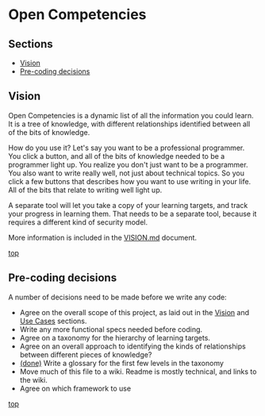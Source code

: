 <a name="top"></a>Open Competencies
===

Sections
---
- [Vision](#vision)
- [Pre-coding decisions](#pre_coding_decisions)

<a name="vision"></a>Vision
-------
Open Competencies is a dynamic list of all the information you could learn.  It is a tree of knowledge, with different relationships identified between all of the bits of knowledge.

How do you use it?  Let's say you want to be a professional programmer.  You click a button, and all of the bits of knowledge needed to be a programmer light up.  You realize you don't just want to be a programmer.  You  also want to write really well, not just about technical topics.  So you click a few buttons that describes how you want to use writing in your life.  All of the bits that relate to writing well light up.

A separate tool will let you take a copy of your learning targets, and track your progress in learning them.  That needs to be a separate tool, because it requires a different kind of security model.

More information is included in the [VISION.md](https://github.com/openlearningtools/opencompetencies/blob/master/docs/VISION.md) document.

[top](#top)

<a name="pre_coding_decisions"></a>Pre-coding decisions
---
A number of decisions need to be made before we write any code:
- Agree on the overall scope of this project, as laid out in the [Vision](#vision) and [Use Cases](#use_cases) sections.
- Write any more functional specs needed before coding.
- Agree on a taxonomy for the hierarchy of learning targets.
- Agree on an overall approach to identifying the kinds of relationships between different pieces of knowledge?
- [(done)](https://github.com/openlearningtools/opencompetencies/blob/master/GLOSSARY.md) Write a glossary for the first few levels in the taxonomy
- Move much of this file to a wiki. Readme is mostly technical, and links to the wiki.
- Agree on which framework to use

[top](#top)
